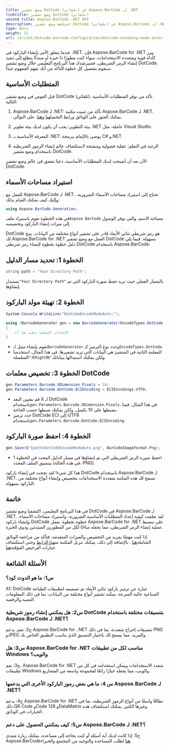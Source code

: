```yaml
---
title: وضع تشفير DotCode (تلقائي) في Aspose.BarCode لـ .NET
linktitle: وضع تشفير DotCode (تلقائي)
second_title: Aspose.BarCode .NET API
description: استكشف وضع تشفير DotCode (تلقائي) في Aspose.BarCode لـ .NET، وهي أداة قوية لإنشاء الرموز الشريطية. تعرف على كيفية إنشاء رموز شريطية DotCode خطوة بخطوة. قم بمراجعة الوثائق، وقم بتنزيل المكتبة، واحصل على تراخيص مؤقتة.
type: docs
weight: 11
url: /ar/net/dotcode-barcode-configuration/dotcode-encoding-mode-auto/
---
```

عندما يتعلق الأمر بإنشاء الباركود في .NET، فإن Aspose.BarCode for .NET يبرز كأداة قوية ومتعددة الاستخدامات. سواء كنت مطورًا ذا خبرة أو مبتدئًا يتطلع إلى تنفيذ إنشاء الرمز الشريطي، فسيرشدك هذا البرنامج التعليمي خلال وضع تشفير DotCode. سنقوم بتفصيل كل خطوة للتأكد من أنك تفهم المفهوم جيدًا.

## المتطلبات الأساسية

قبل الغوص في وضع تشفير DotCode (تلقائي)، تأكد من توفر المتطلبات الأساسية التالية:

1.  Aspose.BarCode لـ .NET: تأكد من تثبيت مكتبة Aspose.BarCode لـ .NET. يمكنك العثور على الوثائق ورابط التحميل[هنا](https://reference.aspose.com/barcode/net/) و[هنا](https://releases.aspose.com/barcode/net/)، على التوالى.

2. بيئة التطوير: يجب أن يكون لديك بيئة تطوير .NET عاملة، مثل Visual Studio.

3. المعرفة الأساسية بـ .NET: يوصى بالإلمام ببرمجة C# و.NET.

4. الرغبة في التعلم: عقلية فضولية ومنفتحة لاستكشاف عالم إنشاء الرموز الشريطية باستخدام وضع تشفير DotCode.

الآن بعد أن أصبحت لديك المتطلبات الأساسية، دعنا نتعمق في عالم وضع تشفير DotCode.

## استيراد مساحات الأسماء

للعمل مع Aspose.BarCode لـ .NET، تحتاج إلى استيراد مساحات الأسماء الضرورية. وإليك كيف يمكنك القيام بذلك:

```csharp
using Aspose.BarCode.Generation;
```

 في هذه الخطوة نقوم باستيراد ملف`Aspose.BarCode` مساحة الاسم، والتي توفر الوصول إلى ميزات إنشاء الباركود وتخصيصه.

DotCode هو رمز شريطي ثنائي الأبعاد قادر على تشفير أنواع مختلفة من البيانات. يتيح لك Aspose.BarCode for .NET العمل مع وضع تشفير DotCode بسهولة. فيما يلي دليل خطوة بخطوة لإنشاء رمز شريطي DotCode باستخدام Aspose.BarCode:

## الخطوة 1: تحديد مسار الدليل

```csharp
string path = "Your Directory Path";
```

 يستبدل`"Your Directory Path"` بالمسار الفعلي حيث تريد حفظ صورة الباركود التي تم إنشاؤها.

## الخطوة 2: تهيئة مولد الباركود

```csharp
System.Console.WriteLine("DotCodeEncodeModeAuto:");

using (BarcodeGenerator gen = new BarcodeGenerator(EncodeTypes.DotCode, "犬Right狗"))
{
    // الإعدادات الإضافية تذهب هنا
}
```

- نقوم بإنشاء مثيل لـ`BarcodeGenerator` وحدد نوع الترميز كـ`EncodeTypes.DotCode`.
-  المعلمة الثانية في المنشئ هي البيانات التي تريد تشفيرها. في هذا المثال، استخدمنا السلسلة`"犬Right狗"`ولكن يمكنك استبدالها ببياناتك.

## الخطوة 3: تخصيص معلمات DotCode

```csharp
gen.Parameters.Barcode.XDimension.Pixels = 10;
gen.Parameters.Barcode.DotCode.ECIEncoding = ECIEncodings.UTF8;
```

-  قم بتعيين البعد X لـ DotCode باستخدام`gen.Parameters.Barcode.XDimension.Pixels`. في هذا المثال، قمنا بضبطها على 10 بكسل، ولكن يمكنك ضبطها حسب الحاجة.
-  حدد ترميز DotCode ECI إلى UTF8 باستخدام`gen.Parameters.Barcode.DotCode.ECIEncoding`.

## الخطوة 4: احفظ صورة الباركود

```csharp
gen.Save($"{path}DotCodeEncodeModeAuto.png", BarCodeImageFormat.Png);
```

- احفظ صورة الرمز الشريطي التي تم إنشاؤها في مسار الدليل المحدد في الخطوة 1 بتنسيق الملف المحدد (في هذه الحالة، PNG).

هذا كل شيء! لقد نجحت في إنشاء باركود DotCode باستخدام Aspose.BarCode لـ .NET. تسمح لك هذه المكتبة متعددة الاستخدامات بتخصيص وإنشاء أنواع مختلفة من الباركود بسهولة.

## خاتمة

في هذا البرنامج التعليمي، اكتشفنا وضع تشفير DotCode في Aspose.BarCode لـ .NET. لقد تعلمت كيفية إعداد المتطلبات الأساسية الضرورية، واستيراد مساحات الأسماء، وإنشاء باركود DotCode خطوة بخطوة. يعمل Aspose.BarCode for .NET على تبسيط عملية إنشاء الرمز الشريطي، مما يجعله متاحًا لكل من المطورين المبتدئين وذوي الخبرة.

 إذا كنت مهتمًا بمزيد من التخصيص والميزات المتقدمة، فتأكد من مراجعة الوثائق الشاملة[هنا](https://reference.aspose.com/barcode/net/) . بالإضافة إلى ذلك، يمكنك تنزيل المكتبة من[هذا الرابط](https://releases.aspose.com/barcode/net/) وحتى استكشاف خيارات الترخيص المؤقتة[هنا](https://purchase.aspose.com/temporary-license/).

## الأسئلة الشائعة

### س1: ما هو الدوت كود؟

A1: DotCode عبارة عن ترميز باركود ثنائي الأبعاد تم تصميمه لتطبيقات الطباعة الصناعية عالية السرعة. يمكنه تشفير أنواع مختلفة من البيانات، بما في ذلك المعلومات النصية والرقمية.

### س2: هل يمكنني إنشاء رموز شريطية DotCode بتنسيقات مختلفة باستخدام Aspose.BarCode لـ .NET؟

ج2: نعم، يدعم Aspose.BarCode for ..NET تنسيقات إخراج متعددة، بما في ذلك PNG وJPEG والمزيد، مما يسمح لك باختيار التنسيق الذي يناسب التطبيق الخاص بك.

### س3: هل Aspose.BarCode for .NET مناسب لكل من تطبيقات Windows والويب؟

ج3: نعم، Aspose.BarCode for .NET متعدد الاستخدامات ويمكن استخدامه في كل من تطبيقات Windows والويب، مما يجعله خيارًا رائعًا لمجموعة واسعة من المشاريع.

### س 4: ما هي بعض رموز الباركود الأخرى التي يدعمها Aspose.BarCode لـ .NET؟

ج4: يدعم Aspose.BarCode for .NET نطاقًا واسعًا من أنواع الرموز الشريطية، بما في ذلك QR Code وCode 128 وDataMatrix وغيرها الكثير. يمكنك استكشاف هذه الخيارات في الوثائق.

### س5: كيف يمكنني الحصول على دعم Aspose.BarCode لـ .NET؟

 ج5: إذا كانت لديك أية أسئلة أو كنت بحاجة إلى مساعدة، يمكنك زيارة منتدى Aspose.BarCode[هنا](https://forum.aspose.com/c/barcode/13) لطلب المساعدة والتوجيه من المجتمع والخبراء.
